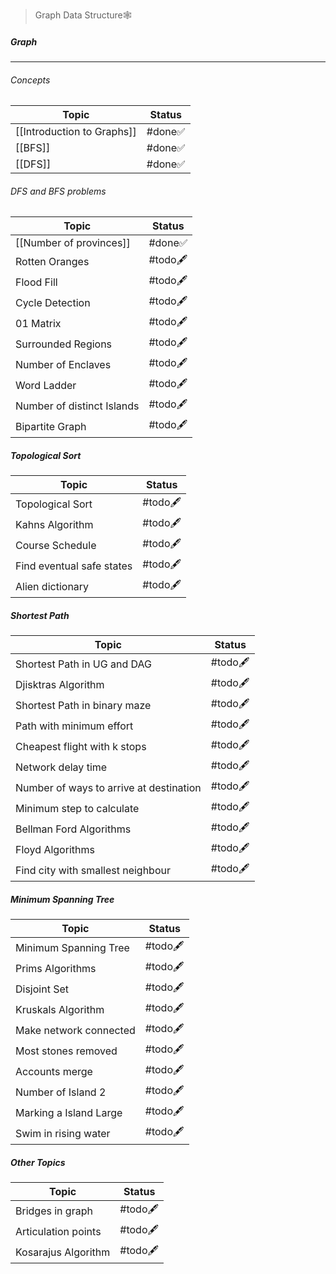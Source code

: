> Graph Data Structure🕸️
##### Graph
---
###### Concepts
| Topic                      | Status |
| -------------------------- | ------ |
| [[Introduction to Graphs]] | #done✅ |
| [[BFS]]                    | #done✅ |
| [[DFS]]                    | #done✅ |
###### DFS and BFS problems
| Topic                      | Status   |
| -------------------------- | -------- |
| [[Number of provinces]]    | #done✅   |
| Rotten Oranges             | #todo🖋️ |
| Flood Fill                 | #todo🖋️ |
| Cycle Detection            | #todo🖋️ |
| 01 Matrix                  | #todo🖋️ |
| Surrounded Regions         | #todo🖋️ |
| Number of Enclaves         | #todo🖋️ |
| Word Ladder                | #todo🖋️ |
| Number of distinct Islands | #todo🖋️ |
| Bipartite Graph            | #todo🖋️ |
##### Topological Sort
| Topic                     | Status   |
| ------------------------- | -------- |
| Topological Sort          | #todo🖋️ |
| Kahns Algorithm           | #todo🖋️ |
| Course Schedule           | #todo🖋️ |
| Find eventual safe states | #todo🖋️ |
| Alien dictionary          | #todo🖋️ |
##### Shortest Path
| Topic                                   | Status   |
| --------------------------------------- | -------- |
| Shortest Path in UG and DAG             | #todo🖋️ |
| Djisktras Algorithm                     | #todo🖋️ |
| Shortest Path in binary maze            | #todo🖋️ |
| Path with minimum effort                | #todo🖋️ |
| Cheapest flight with k stops            | #todo🖋️ |
| Network delay time                      | #todo🖋️ |
| Number of ways to arrive at destination | #todo🖋️ |
| Minimum step to calculate               | #todo🖋️ |
| Bellman Ford Algorithms                 | #todo🖋️ |
| Floyd Algorithms                        | #todo🖋️ |
| Find city with smallest neighbour       | #todo🖋️ |
##### Minimum Spanning Tree
| Topic                  | Status   |
| ---------------------- | -------- |
| Minimum Spanning Tree  | #todo🖋️ |
| Prims Algorithms       | #todo🖋️ |
| Disjoint Set           | #todo🖋️ |
| Kruskals Algorithm     | #todo🖋️ |
| Make network connected | #todo🖋️ |
| Most stones removed    | #todo🖋️ |
| Accounts merge         | #todo🖋️ |
| Number of Island 2     | #todo🖋️ |
| Marking a Island Large | #todo🖋️ |
| Swim in rising water   | #todo🖋️ |
##### Other Topics
| Topic               | Status    |
| ------------------- | --------- |
| Bridges in graph    | #todo🖋️  |
| Articulation points | #todo🖋️  |
| Kosarajus Algorithm | #todo🖋️  |
